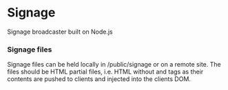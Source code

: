Signage
=======

Signage broadcaster built on Node.js

### Signage files
Signage files can be held locally in /public/signage or on a remote site. The files should be HTML partial files, i.e. HTML without <HEAD> and <BODY> tags as their contents are pushed to clients and injected into the clients DOM.

 
